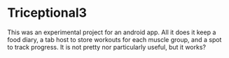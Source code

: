 # Triceptional3

This was an experimental project  for an android app. All it does it keep a food diary, a tab host to store workouts for each muscle group, and a spot
to track progress. It is not pretty nor particularly useful, but it works? 
